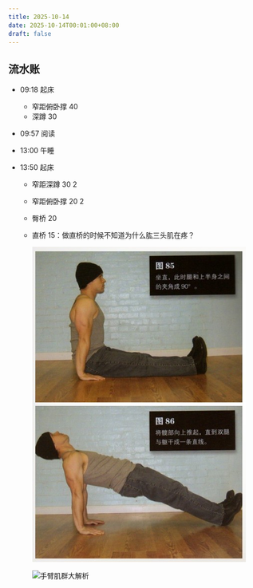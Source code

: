 ```yaml
---
title: 2025-10-14
date: 2025-10-14T00:01:00+08:00
draft: false
---
```


## 流水账

- 09:18 起床
  - 窄距俯卧撑 40
  - 深蹲 30
  
- 09:57 阅读

- 13:00 午睡

- 13:50 起床

  - 窄距深蹲 30 2

  - 窄距俯卧撑 20 2

  - 臀桥 20 

  - 直桥 15：做直桥的时候不知道为什么肱三头肌在疼？ 

    ![直桥 示范](https://raw.githubusercontent.com/huyixi/Pics/main/uPic/image-11jpg_20251014.jpeg)

    ![手臂肌群大解析](https://health010.tw/wp-content/uploads/2023/08/image-149.jpeg?w=1024)
